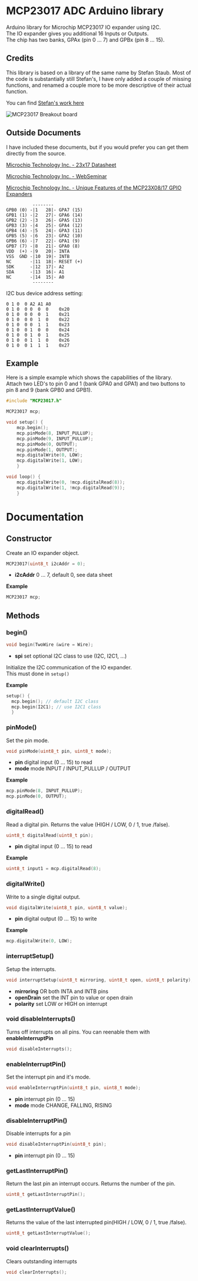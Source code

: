 # MCP23017 ADC Arduino library

Arduino library for Microchip MCP23017 IO expander using I2C.<br>
The IO expander gives you additional 16 Inputs or Outputs.<br>
The chip has two banks, GPAx (pin 0 ... 7) and GPBx (pin 8 ... 15).<br>

## Credits
This library is based on a library of the same name by Stefan Staub.
Most of the code is substantially still Stefan's, I have only added a 
couple of missing functions, and renamed a couple more to be more
descriptive of their actual function. 

You can find [Stefan's work here](https://github.com/sstaub/MCP_23017)
    
![MCP23017 Breakout board](./images/mcp23017_breakout.jpg "MCP23017 Breakout board")

## Outside Documents
I have included these documents, but if you would prefer you can get them directly from the source.

[Microchip Technology Inc. - 23x17 Datasheet](https://ww1.microchip.com/downloads/en/devicedoc/20001952c.pdf)

[Microchip Technology Inc. - WebSeminar](https://www.microchip.com/stellent/groups/SiteComm_sg/documents/Training_Tutorials/en532262.pdf)

[Microchip Technology Inc. - Unique Features of the MCP23X08/17 GPIO Expanders](https://ww1.microchip.com/downloads/en/AppNotes/01043a.pdf)

```
          --------    
GPB0 (0) -|1   28|- GPA7 (15)
GPB1 (1) -|2   27|- GPA6 (14)
GPB2 (2) -|3   26|- GPA5 (13)
GPB3 (3) -|4   25|- GPA4 (12)
GPB4 (4) -|5   24|- GPA3 (11)
GPB5 (5) -|6   23|- GPA2 (10)
GPB6 (6) -|7   22|- GPA1 (9)
GPB7 (7) -|8   21|- GPA0 (8)
VDD  (+) -|9   20|- INTA
VSS  GND -|10  19|- INTB
NC       -|11  18|- RESET (+)
SDK      -|12  17|- A2
SDA      -|13  16|- A1
NC       -|14  15|- A0
          --------
```
I2C bus device address setting:
```
0 1 0  0 A2 A1 A0 
0 1 0  0 0  0  0    0x20
0 1 0  0 0  0  1    0x21
0 1 0  0 0  1  0    0x22
0 1 0  0 0  1  1    0x23
0 1 0  0 1  0  0    0x24
0 1 0  0 1  0  1    0x25
0 1 0  0 1  1  0    0x26
0 1 0  0 1  1  1    0x27
```

## Example
Here is a simple example which shows the capabilities of the library.<br>
Attach two LED's to pin 0 and 1 (bank GPA0 and GPA1)
and two buttons to pin 8 and 9 (bank GPB0 and GPB1).

```cpp
#include "MCP23017.h"

MCP23017 mcp;

void setup() {
	mcp.begin();
	mcp.pinMode(8, INPUT_PULLUP);
	mcp.pinMode(9, INPUT_PULLUP);
	mcp.pinMode(0, OUTPUT);
	mcp.pinMode(1, OUTPUT);
	mcp.digitalWrite(0, LOW);
	mcp.digitalWrite(1, LOW);
	}

void loop() {
	mcp.digitalWrite(0, !mcp.digitalRead(8));
	mcp.digitalWrite(1, !mcp.digitalRead(9));
	}
```

# Documentation

## Constructor

Create an IO expander object.

```cpp
MCP23017(uint8_t i2cAddr = 0);
```

- **i2cAddr** 0 ... 7, default 0, see data sheet 

**Example**

```cpp
MCP23017 mcp;
```

## Methods

### **begin()**

```cpp
void begin(TwoWire &wire = Wire);
```

- **spi** set optional I2C class to use (I2C, I2C1, ...)

Initialize the I2C communication of the IO expander.<br>
This must done in ```setup()```

**Example**

```cpp
setup() {
  mcp.begin(); // default I2C class
  mcp.begin(I2C1); // use I2C1 class
  }
```

### **pinMode()**

Set the pin mode.

```cpp
void pinMode(uint8_t pin, uint8_t mode);
```

- **pin** digital input (0 ... 15) to read
- **mode** mode INPUT / INPUT_PULLUP / OUTPUT

**Example**

```cpp
mcp.pinMode(8, INPUT_PULLUP);
mcp.pinMode(0, OUTPUT);
```

### **digitalRead()**

Read a digital pin. Returns the value (HIGH / LOW, 0 / 1, true /false).

```cpp
uint8_t digitalRead(uint8_t pin);
```

- **pin** digital input (0 ... 15) to read

**Example**

```cpp
uint8_t input1 = mcp.digitalRead(8);
```

### **digitalWrite()**

Write to a single digital output.

```cpp
void digitalWrite(uint8_t pin, uint8_t value);
```

- **pin** digital output (0 ... 15) to write

**Example**

```cpp
mcp.digitalWrite(0, LOW);
```

### **interruptSetup()**

Setup the interrupts.

```cpp
void interruptSetup(uint8_t mirroring, uint8_t open, uint8_t polarity);
```

- **mirroring** OR both INTA and INTB pins
- **openDrain** set the INT pin to value or open drain
- **polarity**  set LOW or HIGH on interrupt

### **void disableInterrupts()**

Turns off interrupts on all pins. You can reenable them with **enableInterruptPin**

```cpp
void disableInterrupts();
```

### **enableInterruptPin()**

Set the interrupt pin and it's mode.

```cpp
void enableInterruptPin(uint8_t pin, uint8_t mode);
```

- **pin** interrupt pin (0 ... 15)
- **mode** mode CHANGE, FALLING, RISING

### **disableInterruptPin()**

Disable interrupts for a pin

```cpp
void disableInterruptPin(uint8_t pin);
```

- **pin** interrupt pin (0 ... 15)
### **getLastInterruptPin()**

Return the last pin an interrupt occurs. Returns the number of the pin.

```cpp
uint8_t getLastInterruptPin();
```

### **getLastInterruptValue()**

Returns the value of the last interrupted pin(HIGH / LOW, 0 / 1, true /false).

```cpp
uint8_t getLastInterruptValue();
```

### **void clearInterrupts()**

Clears outstanding interrupts
```cpp
void clearInterrupts();
```
